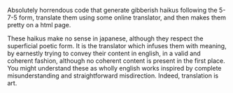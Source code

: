 Absolutely horrendous code that generate gibberish haikus following the 5-7-5 form, translate them using some online translator, and then makes them pretty on a html page.

These haikus make no sense in japanese, although they respect the superficial poetic form. It is the translator which infuses them with meaning, by earnestly trying to convey their content in english, in a valid and coherent fashion, although no coherent content is present in the first place. You might understand these as wholly english works inspired by complete misunderstanding and straightforward misdirection. Indeed, translation is art. 
